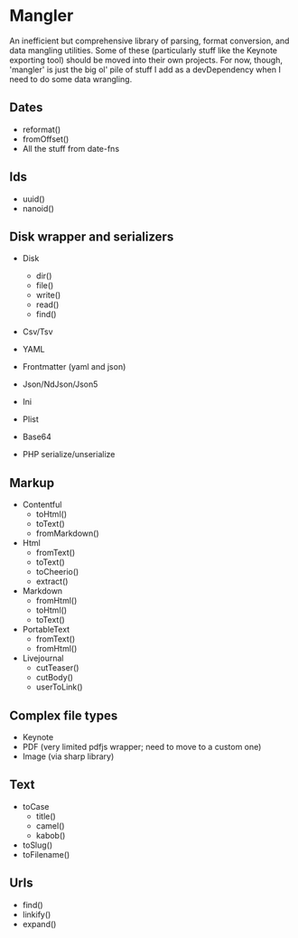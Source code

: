 # Mangler

An inefficient but comprehensive library of parsing, format conversion, and data
mangling utilities. Some of these (particularly stuff like the Keynote exporting
tool) should be moved into their own projects. For now, though, 'mangler' is just
the big ol' pile of stuff I add as a devDependency when I need to do some data
wrangling.

## Dates

- reformat()
- fromOffset()
- All the stuff from date-fns

## Ids

- uuid()
- nanoid()

## Disk wrapper and serializers

- Disk
  - dir()
  - file()
  - write()
  - read()
  - find()

- Csv/Tsv
- YAML
- Frontmatter (yaml and json)
- Json/NdJson/Json5
- Ini
- Plist
- Base64
- PHP serialize/unserialize

## Markup

- Contentful
  - toHtml()
  - toText()
  - fromMarkdown()
- Html
  - fromText()
  - toText()
  - toCheerio()
  - extract()
- Markdown
  - fromHtml()
  - toHtml()
  - toText()
- PortableText
  - fromText()
  - fromHtml()
- Livejournal
  - cutTeaser()
  - cutBody()
  - userToLink()
  
## Complex file types

- Keynote
- PDF (very limited pdfjs wrapper; need to move to a custom one)
- Image (via sharp library)

## Text

- toCase
  - title()
  - camel()
  - kabob()
- toSlug()
- toFilename()

## Urls

- find()
- linkify()
- expand()

